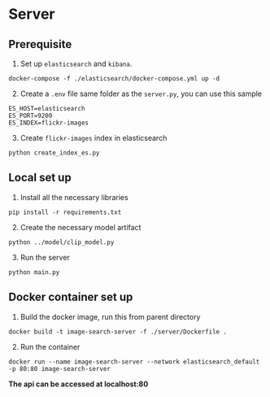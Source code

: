 # Server

## Prerequisite

1. Set up `elasticsearch` and `kibana`.

```
docker-compose -f ./elasticsearch/docker-compose.yml up -d
```

2. Create a `.env` file same folder as the `server.py`, you can use this sample

```
ES_HOST=elasticsearch
ES_PORT=9200
ES_INDEX=flickr-images
```

3. Create `flickr-images` index in elasticsearch

```
python create_index_es.py
```

## Local set up

1. Install all the necessary libraries

```
pip install -r requirements.txt
```

2. Create the necessary model artifact

```
python ../model/clip_model.py
```

3. Run the server

```
python main.py
```

## Docker container set up

1. Build the docker image, run this from parent directory

```
docker build -t image-search-server -f ./server/Dockerfile .
```

2. Run the container

```
docker run --name image-search-server --network elasticsearch_default -p 80:80 image-search-server
```

**The api can be accessed at localhost:80**